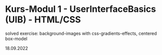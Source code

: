# Kurs-Modul 1 - UserInterfaceBasics (UIB) - HTML/CSS

solved exercise: background-images with css-gradients-effects, centered box-model

18.09.2022
